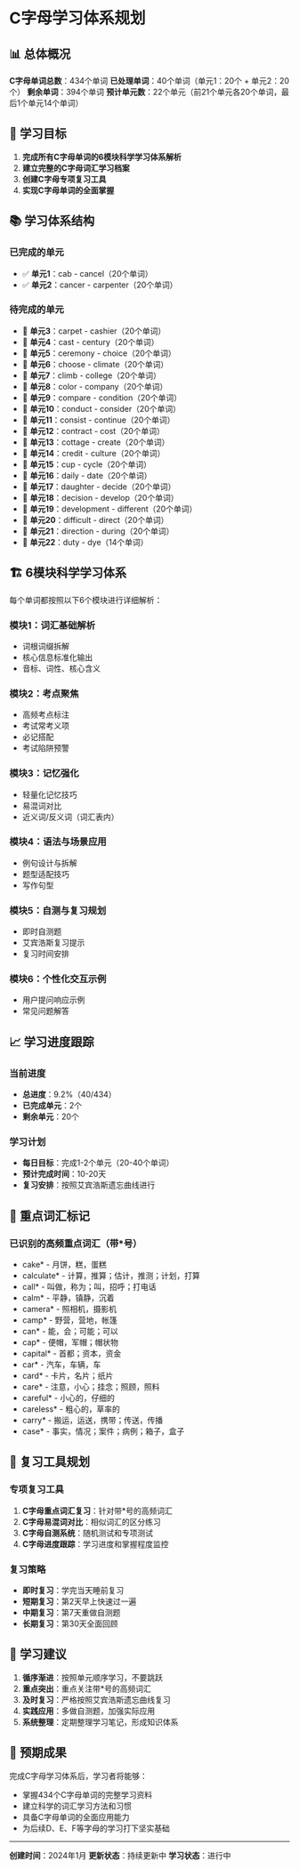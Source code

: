 # C字母学习体系规划

## 📊 总体概况

**C字母单词总数**：434个单词
**已处理单词**：40个单词（单元1：20个 + 单元2：20个）
**剩余单词**：394个单词
**预计单元数**：22个单元（前21个单元各20个单词，最后1个单元14个单词）

## 🎯 学习目标

1. **完成所有C字母单词的6模块科学学习体系解析**
2. **建立完整的C字母词汇学习档案**
3. **创建C字母专项复习工具**
4. **实现C字母单词的全面掌握**

## 📚 学习体系结构

### 已完成的单元
- ✅ **单元1**：cab - cancel（20个单词）
- ✅ **单元2**：cancer - carpenter（20个单词）

### 待完成的单元
- 🔄 **单元3**：carpet - cashier（20个单词）
- 🔄 **单元4**：cast - century（20个单词）
- 🔄 **单元5**：ceremony - choice（20个单词）
- 🔄 **单元6**：choose - climate（20个单词）
- 🔄 **单元7**：climb - college（20个单词）
- 🔄 **单元8**：color - company（20个单词）
- 🔄 **单元9**：compare - condition（20个单词）
- 🔄 **单元10**：conduct - consider（20个单词）
- 🔄 **单元11**：consist - continue（20个单词）
- 🔄 **单元12**：contract - cost（20个单词）
- 🔄 **单元13**：cottage - create（20个单词）
- 🔄 **单元14**：credit - culture（20个单词）
- 🔄 **单元15**：cup - cycle（20个单词）
- 🔄 **单元16**：daily - date（20个单词）
- 🔄 **单元17**：daughter - decide（20个单词）
- 🔄 **单元18**：decision - develop（20个单词）
- 🔄 **单元19**：development - different（20个单词）
- 🔄 **单元20**：difficult - direct（20个单词）
- 🔄 **单元21**：direction - during（20个单词）
- 🔄 **单元22**：duty - dye（14个单词）

## 🏗️ 6模块科学学习体系

每个单词都按照以下6个模块进行详细解析：

### 模块1：词汇基础解析
- 词根词缀拆解
- 核心信息标准化输出
- 音标、词性、核心含义

### 模块2：考点聚焦
- 高频考点标注
- 考试常考义项
- 必记搭配
- 考试陷阱预警

### 模块3：记忆强化
- 轻量化记忆技巧
- 易混词对比
- 近义词/反义词（词汇表内）

### 模块4：语法与场景应用
- 例句设计与拆解
- 题型适配技巧
- 写作句型

### 模块5：自测与复习规划
- 即时自测题
- 艾宾浩斯复习提示
- 复习时间安排

### 模块6：个性化交互示例
- 用户提问响应示例
- 常见问题解答

## 📈 学习进度跟踪

### 当前进度
- **总进度**：9.2%（40/434）
- **已完成单元**：2个
- **剩余单元**：20个

### 学习计划
- **每日目标**：完成1-2个单元（20-40个单词）
- **预计完成时间**：10-20天
- **复习安排**：按照艾宾浩斯遗忘曲线进行

## 🎯 重点词汇标记

### 已识别的高频重点词汇（带*号）
- cake* - 月饼，糕，蛋糕
- calculate* - 计算，推算；估计，推测；计划，打算
- call* - 叫做，称为；叫，招呼；打电话
- calm* - 平静，镇静，沉着
- camera* - 照相机，摄影机
- camp* - 野营，营地，帐篷
- can* - 能，会；可能；可以
- cap* - 便帽，军帽；帽状物
- capital* - 首都；资本，资金
- car* - 汽车，车辆，车
- card* - 卡片，名片；纸片
- care* - 注意，小心；挂念；照顾，照料
- careful* - 小心的，仔细的
- careless* - 粗心的，草率的
- carry* - 搬运，运送，携带；传送，传播
- case* - 事实，情况；案件；病例；箱子，盒子

## 🔧 复习工具规划

### 专项复习工具
1. **C字母重点词汇复习**：针对带*号的高频词汇
2. **C字母易混词对比**：相似词汇的区分练习
3. **C字母自测系统**：随机测试和专项测试
4. **C字母进度跟踪**：学习进度和掌握程度监控

### 复习策略
- **即时复习**：学完当天睡前复习
- **短期复习**：第2天早上快速过一遍
- **中期复习**：第7天重做自测题
- **长期复习**：第30天全面回顾

## 📝 学习建议

1. **循序渐进**：按照单元顺序学习，不要跳跃
2. **重点突出**：重点关注带*号的高频词汇
3. **及时复习**：严格按照艾宾浩斯遗忘曲线复习
4. **实践应用**：多做自测题，加强实际应用
5. **系统整理**：定期整理学习笔记，形成知识体系

## 🎉 预期成果

完成C字母学习体系后，学习者将能够：
- 掌握434个C字母单词的完整学习资料
- 建立科学的词汇学习方法和习惯
- 具备C字母单词的全面应用能力
- 为后续D、E、F等字母的学习打下坚实基础

---

**创建时间**：2024年1月
**更新状态**：持续更新中
**学习状态**：进行中
